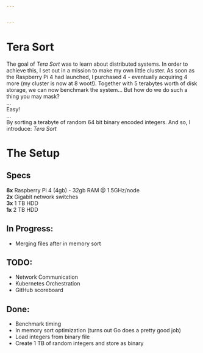 ```yaml
---


---
```


<h1 id="tera-sort">Tera Sort</h1>
<p>The goal of <em>Tera Sort</em> was to learn about distributed systems. In order to achieve this, I set out in a mission to make my own little cluster. As soon as the Raspberry Pi 4 had launched, I purchased 4 - eventually acquiring 4 more (my cluster is now at 8 woot!). Together with 5 terabytes worth of disk storage, we can now benchmark the system… But how do we do such a thing you may mask?<br>
…<br>
Easy!<br>
…<br>
By sorting a terabyte of random 64 bit binary encoded integers. And so, I introduce: <em>Tera Sort</em></p>
<h1 id="the-setup">The Setup</h1>
<h2 id="specs">Specs</h2>
<p><strong>8x</strong> Raspberry Pi 4 (4gb) - 32gb RAM @ 1.5GHz/node<br>
<strong>2x</strong> Gigabit  network switches<br>
<strong>3x</strong> 1 TB HDD<br>
<strong>1x</strong> 2 TB HDD</p>
<h2 id="in-progress">In Progress:</h2>
<ul>
<li>Merging files after in memory sort</li>
</ul>
<h2 id="todo">TODO:</h2>
<ul>
<li>Network Communication</li>
<li>Kubernetes Orchestration</li>
<li>GitHub scoreboard</li>
</ul>
<h2 id="done">Done:</h2>
<ul>
<li>Benchmark timing</li>
<li>In memory sort optimization (turns out Go does a pretty good job)</li>
<li>Load integers from binary file</li>
<li>Create 1 TB of random integers and store as binary</li>
</ul>

